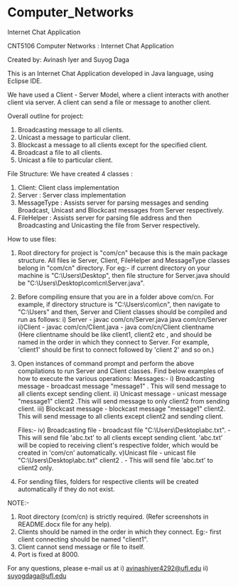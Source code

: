 # Computer_Networks
Internet Chat Application

CNT5106 Computer Networks : Internet Chat Application

Created by: Avinash Iyer and Suyog Daga

This is an Internet Chat Application developed in Java language, using Eclipse IDE.

We have used a Client - Server Model, where a client interacts with another client via server. A client can send a file or message to another client.

Overall outline for project:
1) Broadcasting message to all clients.
2) Unicast a message to particular client.
3) Blockcast a message to all clients except for the specified client.
4) Broadcast a file to all clients.
5) Unicast a file to particular client.


File Structure:
We have created 4 classes :
1) Client: Client class implementation
2) Server : Server class implementation
3) MessageType : Assists server for parsing messages and sending Broadcast, Unicast and Blockcast messages from Server respectively.
4) FileHelper : Assists server for parsing file address and then Broadcasting and Unicasting the file from Server respectively.

How to use files:
1) Root directory for project is "com/cn" because this is the main package structure. All files ie Server, Client, FileHelper and MessageType classes belong in "com/cn" directory. For eg:- if current directory on your machine is "C:\Users\Desktop", then file structure for Server.java should be "C:\Users\Desktop\com\cn\Server.java". 

2) Before compiling ensure that you are in a folder above com/cn. For example, if directory structure is "C:\Users\com\cn", then navigate to "C:\Users" and then, Server and Client classes should be compiled and run as follows:
	i) Server - javac com/cn/Server.java
		    java com/cn/Server
	ii)Client - javac com/cn/Client.java
		  - java com/cn/Client clientname
(Here clientname should be like client1, client2 etc , and should be named in the order in which they connect to Server. For example, 'client1' should be first to connect followed by 'client 2' and so on.)

3) Open instances of command prompt and perform the above compilations to run Server and Client classes. Find below examples of how to execute the various operations:
	Messages:-
	 i) Broadcasting message -  broadcast message "message1" . This will send message to all clients except sending client.
	ii) Unicast message - unicast message "message1" client2 .This will send message to only client2 from sending client.
	iii) Blockcast message - blockcast message "message1" client2. This will send message to all clients except client2 and sending client.
	
	Files:-
	iv) Broadcasting file - broadcast file "C:\Users\Desktop\abc.txt". - This will send file 'abc.txt' to all clients except sending client. 'abc.txt' will be copied to receiving client's respective folder, which would be created in 'com/cn' automatically.
	v)Unicast file - unicast file "C:\Users\Desktop\abc.txt" client2 . - This will send file 'abc.txt' to client2 only.

4) For sending files, folders for respective clients will be created automatically if they do not exist.

NOTE:-
1. Root directory (com/cn) is strictly required. (Refer screenshots in README.docx file for any help).
2. Clients should be named in the order in which they connect. Eg:- first client connecting should be named "client1".
3. Client cannot send message or file to itself.
4. Port is fixed at 8000.

 
For any questions, please e-mail us at 
i)	avinashiyer4292@ufl.edu
ii)	suyogdaga@ufl.edu 
